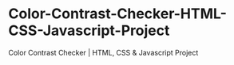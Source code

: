# Color-Contrast-Checker-HTML-CSS-Javascript-Project
Color Contrast Checker | HTML, CSS &amp; Javascript Project
